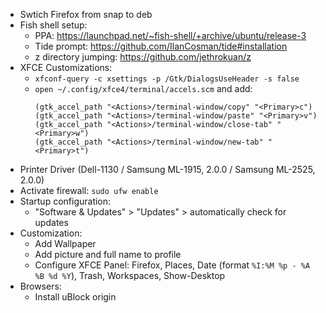 - Swtich Firefox from snap to deb
- Fish shell setup:
    - PPA: https://launchpad.net/~fish-shell/+archive/ubuntu/release-3
    - Tide prompt: https://github.com/IlanCosman/tide#installation
    - z directory jumping: https://github.com/jethrokuan/z
- XFCE Customizations:
    - `xfconf-query -c xsettings -p /Gtk/DialogsUseHeader -s false`
    - `open ~/.config/xfce4/terminal/accels.scm` and add:
        ```
        (gtk_accel_path "<Actions>/terminal-window/copy" "<Primary>c")
        (gtk_accel_path "<Actions>/terminal-window/paste" "<Primary>v")
        (gtk_accel_path "<Actions>/terminal-window/close-tab" "<Primary>w")
        (gtk_accel_path "<Actions>/terminal-window/new-tab" "<Primary>t")
        ```
- Printer Driver (Dell-1130 / Samsung ML-1915, 2.0.0 / Samsung ML-2525, 2.0.0)
- Activate firewall: `sudo ufw enable`
- Startup configuration:
    - "Software & Updates" > "Updates" > automatically check for updates
- Customization:
    - Add Wallpaper
    - Add picture and full name to profile
    - Configure XFCE Panel: Firefox, Places, Date (format `%I:%M %p - %A %B %d %Y`), Trash, Workspaces, Show-Desktop
- Browsers:
    - Install uBlock origin
